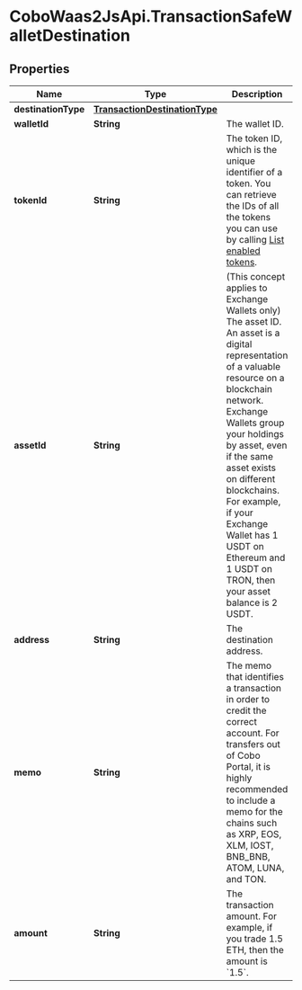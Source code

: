 # CoboWaas2JsApi.TransactionSafeWalletDestination

## Properties

Name | Type | Description | Notes
------------ | ------------- | ------------- | -------------
**destinationType** | [**TransactionDestinationType**](TransactionDestinationType.md) |  | 
**walletId** | **String** | The wallet ID. | 
**tokenId** | **String** | The token ID, which is the unique identifier of a token. You can retrieve the IDs of all the tokens you can use by calling [List enabled tokens](/developers/v2/api-references/wallets/list-enabled-tokens). | 
**assetId** | **String** | (This concept applies to Exchange Wallets only) The asset ID. An asset is a digital representation of a valuable resource on a blockchain network. Exchange Wallets group your holdings by asset, even if the same asset exists on different blockchains. For example, if your Exchange Wallet has 1 USDT on Ethereum and 1 USDT on TRON, then your asset balance is 2 USDT. | [optional] 
**address** | **String** | The destination address. | 
**memo** | **String** | The memo that identifies a transaction in order to credit the correct account. For transfers out of Cobo Portal, it is highly recommended to include a memo for the chains such as XRP, EOS, XLM, IOST, BNB_BNB, ATOM, LUNA, and TON. | [optional] 
**amount** | **String** | The transaction amount. For example, if you trade 1.5 ETH, then the amount is &#x60;1.5&#x60;.  | 



